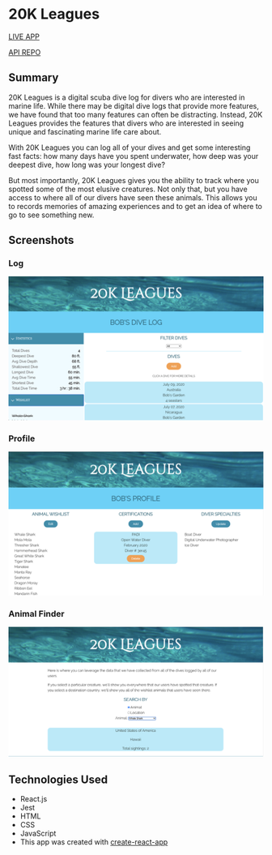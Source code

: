# 20K Leagues

[LIVE APP](https://20k-leagues.now.sh/)

[API REPO](https://github.com/capnnemo2/20k-leagues-api)

## Summary

20K Leagues is a digital scuba dive log for divers who are interested in marine life. While there may be digital dive logs that provide more features, we have found that too many features can often be distracting. Instead, 20K Leagues provides the features that divers who are interested in seeing unique and fascinating marine life care about.

With 20K Leagues you can log all of your dives and get some interesting fast facts: how many days have you spent underwater, how deep was your deepest dive, how long was your longest dive?

But most importantly, 20K Leagues gives you the ability to track where you spotted some of the most elusive creatures. Not only that, but you have access to where all of our divers have seen these animals. This allows you to records memories of amazing experiences and to get an idea of where to go to see something new.

## Screenshots

### Log

![Log](/public/images/Log.png "User Dive Log")

### Profile

![Profile](/public/images/Profile.png "User Profile")

### Animal Finder

![Animal Finder](/public/images/aFinder.png "Animal Finder")

## Technologies Used

- React.js
- Jest
- HTML
- CSS
- JavaScript
- This app was created with [create-react-app](https://github.com/facebook/create-react-app)
